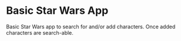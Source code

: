# Basic Star Wars App

Basic Star Wars app to search for and/or add characters.  Once added characters are search-able.
